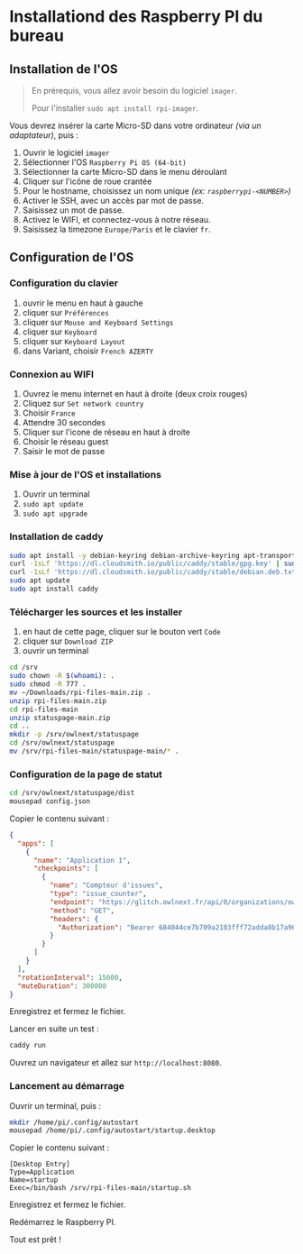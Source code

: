 # Installationd des Raspberry PI du bureau

## Installation de l'OS

> En prérequis, vous allez avoir besoin du logiciel `imager`.
>
> Pour l'installer `sudo apt install rpi-imager`.

Vous devrez insérer la carte Micro-SD dans votre ordinateur _(via un adaptateur)_, puis :

1. Ouvrir le logiciel `imager`
2. Sélectionner l'OS `Raspberry Pi OS (64-bit)`
3. Sélectionner la carte Micro-SD dans le menu déroulant
4. Cliquer sur l'icône de roue crantée
5. Pour le hostname, choisissez un nom unique _(ex: `raspberrypi-<NUMBER>`)_
6. Activer le SSH, avec un accès par mot de passe.
7. Saisissez un mot de passe.
8. Activez le WIFI, et connectez-vous à notre réseau.
9. Saisissez la timezone `Europe/Paris` et le clavier `fr`.

## Configuration de l'OS

### Configuration du clavier

1. ouvrir le menu en haut à gauche
2. cliquer sur `Préférences`
3. cliquer sur `Mouse and Keyboard Settings`
4. cliquer sur `Keyboard`
5. cliquer sur `Keyboard Layout`
6. dans Variant, choisir `French AZERTY`

### Connexion au WIFI

1. Ouvrez le menu internet en haut à droite (deux croix rouges)
2. Cliquez sur `Set network country`
3. Choisir `France`
4. Attendre 30 secondes
5. Cliquer sur l'icone de réseau en haut à droite
6. Choisir le réseau guest
7. Saisir le mot de passe

### Mise à jour de l'OS et installations

1. Ouvrir un terminal
2. `sudo apt update`
3. `sudo apt upgrade`

### Installation de caddy

```bash
sudo apt install -y debian-keyring debian-archive-keyring apt-transport-https curl
curl -1sLf 'https://dl.cloudsmith.io/public/caddy/stable/gpg.key' | sudo gpg --dearmor -o /usr/share/keyrings/caddy-stable-archive-keyring.gpg
curl -1sLf 'https://dl.cloudsmith.io/public/caddy/stable/debian.deb.txt' | sudo tee /etc/apt/sources.list.d/caddy-stable.list
sudo apt update
sudo apt install caddy
```

### Télécharger les sources et les installer

1. en haut de cette page, cliquer sur le bouton vert `Code`
2. cliquer sur `Download ZIP`
3. ouvrir un terminal

```bash
cd /srv
sudo chown -R $(whoami): .
sudo chmod -R 777 .
mv ~/Downloads/rpi-files-main.zip .
unzip rpi-files-main.zip
cd rpi-files-main
unzip statuspage-main.zip
cd ..
mkdir -p /srv/owlnext/statuspage
cd /srv/owlnext/statuspage
mv /srv/rpi-files-main/statuspage-main/* .
```

### Configuration de la page de statut

```bash
cd /srv/owlnext/statuspage/dist
mousepad config.json
```

Copier le contenu suivant :

```json
{
  "apps": [
    {
      "name": "Application 1",
      "checkpoints": [
        {
          "name": "Compteur d'issues",
          "type": "issue_counter",
          "endpoint": "https://glitch.owlnext.fr/api/0/organizations/owlnext/issues/?query=is:unresolved&project=52",
          "method": "GET",
          "headers": {
            "Authorization": "Bearer 684044ce7b709a2103fff72adda8b17a964f6d5489db6efb5f0d41858a0e444e"
          }
        }
      ]
    }
  ],
  "rotationInterval": 15000,
  "muteDuration": 300000
}
```

Enregistrez et fermez le fichier.

Lancer en suite un test :

```bash
caddy run
```

Ouvrez un navigateur et allez sur `http://localhost:8080`.

### Lancement au démarrage

Ouvrir un terminal, puis :

```bash
mkdir /home/pi/.config/autostart
mousepad /home/pi/.config/autostart/startup.desktop
```

Copier le contenu suivant :

```desktop
[Desktop Entry]
Type=Application
Name=startup
Exec=/bin/bash /srv/rpi-files-main/startup.sh
```

Enregistrez et fermez le fichier.

Redémarrez le Raspberry PI.

Tout est prêt !
